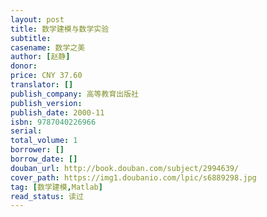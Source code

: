 ```yaml
---
layout: post
title: 数学建模与数学实验
subtitle:
casename: 数学之美
author: [赵静]
donor: 
price: CNY 37.60
translator: []
publish_company: 高等教育出版社
publish_version: 
publish_date: 2000-11
isbn: 9787040226966
serial: 
total_volume: 1
borrower: []
borrow_date: []
douban_url: http://book.douban.com/subject/2994639/
cover_path: https://img1.doubanio.com/lpic/s6889298.jpg
tag: [数学建模,Matlab]
read_status: 读过
---
```

